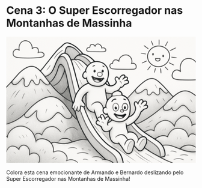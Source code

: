 # Cena 3: O Super Escorregador nas Montanhas de Massinha

![O Super Escorregador nas Montanhas de Massinha](../images/cena3_colorir.png)

Colora esta cena emocionante de Armando e Bernardo deslizando pelo Super Escorregador nas Montanhas de Massinha!

